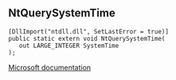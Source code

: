 ## NtQuerySystemTime

```
[DllImport("ntdll.dll", SetLastError = true)]
public static extern void NtQuerySystemTime(
   out LARGE_INTEGER SystemTime
);
```

[Microsoft documentation](https://docs.microsoft.com/en-us/windows-hardware/drivers/ddi/wdm/nf-wdm-kequerysystemtime)
